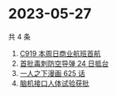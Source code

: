 # 2023-05-27

共 4 条

<!-- BEGIN ZHIHUSEARCH -->
<!-- 最后更新时间 Sat May 27 2023 18:11:10 GMT+0800 (China Standard Time) -->
1. [C919 本周日商业航班首航](https://www.zhihu.com/search?q=C919%20本周日商业航班首航)
1. [首批毒刺防空导弹 24 日抵台](https://www.zhihu.com/search?q=首批毒刺防空导弹%2024%20日抵台)
1. [一人之下漫画 625 话](https://www.zhihu.com/search?q=一人之下漫画%20625%20话)
1. [脑机接口人体试验获批](https://www.zhihu.com/search?q=脑机接口人体试验获批)
<!-- END ZHIHUSEARCH -->
